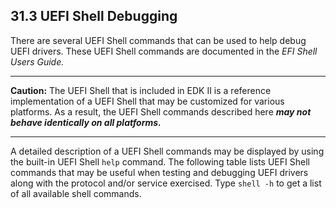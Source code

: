 <!--- @file
  31.3 UEFI Shell Debugging

  Copyright (c) 2012-2018, Intel Corporation. All rights reserved.<BR>

  Redistribution and use in source (original document form) and 'compiled'
  forms (converted to PDF, epub, HTML and other formats) with or without
  modification, are permitted provided that the following conditions are met:

  1) Redistributions of source code (original document form) must retain the
     above copyright notice, this list of conditions and the following
     disclaimer as the first lines of this file unmodified.

  2) Redistributions in compiled form (transformed to other DTDs, converted to
     PDF, epub, HTML and other formats) must reproduce the above copyright
     notice, this list of conditions and the following disclaimer in the
     documentation and/or other materials provided with the distribution.

  THIS DOCUMENTATION IS PROVIDED BY TIANOCORE PROJECT "AS IS" AND ANY EXPRESS OR
  IMPLIED WARRANTIES, INCLUDING, BUT NOT LIMITED TO, THE IMPLIED WARRANTIES OF
  MERCHANTABILITY AND FITNESS FOR A PARTICULAR PURPOSE ARE DISCLAIMED. IN NO
  EVENT SHALL TIANOCORE PROJECT  BE LIABLE FOR ANY DIRECT, INDIRECT, INCIDENTAL,
  SPECIAL, EXEMPLARY, OR CONSEQUENTIAL DAMAGES (INCLUDING, BUT NOT LIMITED TO,
  PROCUREMENT OF SUBSTITUTE GOODS OR SERVICES; LOSS OF USE, DATA, OR PROFITS;
  OR BUSINESS INTERRUPTION) HOWEVER CAUSED AND ON ANY THEORY OF LIABILITY,
  WHETHER IN CONTRACT, STRICT LIABILITY, OR TORT (INCLUDING NEGLIGENCE OR
  OTHERWISE) ARISING IN ANY WAY OUT OF THE USE OF THIS DOCUMENTATION, EVEN IF
  ADVISED OF THE POSSIBILITY OF SUCH DAMAGE.

-->

## 31.3 UEFI Shell Debugging

There are several UEFI Shell commands that can be used to help debug UEFI
drivers. These UEFI Shell commands are documented in the _EFI Shell Users
Guide._

**********
**Caution:** The UEFI Shell that is included in EDK II is a reference
implementation of a UEFI Shell that may be customized for various platforms. As
a result, the UEFI Shell commands described here **_may not behave identically
on all platforms._**
**********

A detailed description of a UEFI Shell commands may be displayed by using the
built-in UEFI Shell `help` command. The following table lists UEFI Shell
commands that may be useful when testing and debugging UEFI drivers along with
the protocol and/or service exercised. Type `shell -h` to get a list of all
available shell commands.
